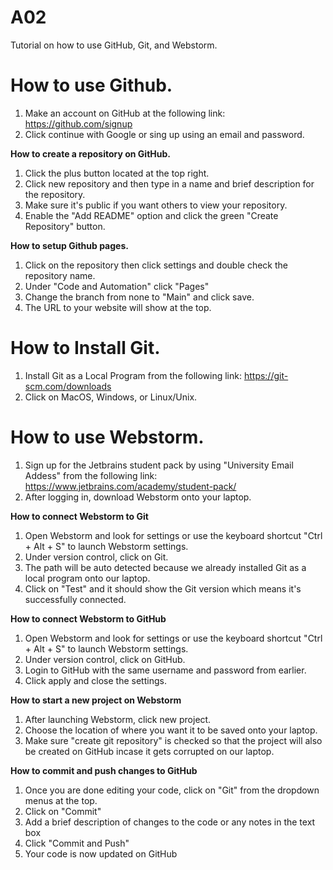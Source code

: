 # A02
Tutorial on how to use GitHub, Git, and Webstorm.

# How to use Github.
1. Make an account on GitHub at the following link: https://github.com/signup
2. Click continue with Google or sing up using an email and password.

**How to create a repository on GitHub.**
1. Click the plus button located at the top right.
2. Click new repository and then type in a name and brief description for the repository.
3. Make sure it's public if you want others to view your repository.
4. Enable the "Add README" option and click the green "Create Repository" button.

**How to setup Github pages.**
1. Click on the repository then click settings and double check the repository name.
2. Under "Code and Automation" click "Pages"
3. Change the branch from none to "Main" and click save.
4. The URL to your website will show at the top.
# How to Install Git.
1. Install Git as a Local Program from the following link: https://git-scm.com/downloads
2. Click on MacOS, Windows, or Linux/Unix.
# How to use Webstorm.
1. Sign up for the Jetbrains student pack by using "University Email Addess" from the following link: https://www.jetbrains.com/academy/student-pack/
2. After logging in, download Webstorm onto your laptop.

**How to connect Webstorm to Git**
1. Open Webstorm and look for settings or use the keyboard shortcut "Ctrl + Alt + S" to launch Webstorm settings.
2. Under version control, click on Git.
3. The path will be auto detected because we already installed Git as a local program onto our laptop.
4. Click on "Test" and it should show the Git version which means it's successfully connected.

**How to connect Webstorm to GitHub**
1. Open Webstorm and look for settings or use the keyboard shortcut "Ctrl + Alt + S" to launch Webstorm settings.
2. Under version control, click on GitHub.
3. Login to GitHub with the same username and password from earlier.
4. Click apply and close the settings.

**How to start a new project on Webstorm**
1. After launching Webstorm, click new project.
2. Choose the location of where you want it to be saved onto your laptop.
3. Make sure "create git repository" is checked so that the project will also be created on GitHub incase it gets corrupted on our laptop.

**How to commit and push changes to GitHub**
1. Once you are done editing your code, click on "Git" from the dropdown menus at the top.
2. Click on "Commit"
3. Add a brief description of changes to the code or any notes in the text box
4. Click "Commit and Push"
5. Your code is now updated on GitHub

